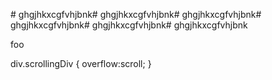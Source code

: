 


<p># ghgjhkxcgfvhjbnk# ghgjhkxcgfvhjbnk# ghgjhkxcgfvhjbnk# ghgjhkxcgfvhjbnk# ghgjhkxcgfvhjbnk# ghgjhkxcgfvhjbnk</p>
<div class="scrollingDiv">foo</div> 

div.scrollingDiv
{
   overflow:scroll;
}
